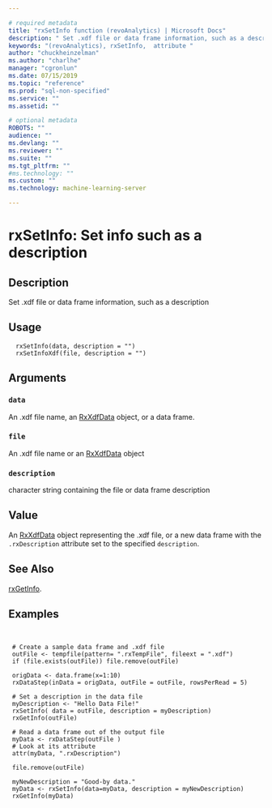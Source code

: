 ```yaml
--- 

# required metadata 
title: "rxSetInfo function (revoAnalytics) | Microsoft Docs" 
description: " Set .xdf file or data frame information, such as a description " 
keywords: "(revoAnalytics), rxSetInfo,  attribute " 
author: "chuckheinzelman"
ms.author: "charlhe" 
manager: "cgronlun" 
ms.date: 07/15/2019
ms.topic: "reference" 
ms.prod: "sql-non-specified"
ms.service: "" 
ms.assetid: "" 

# optional metadata 
ROBOTS: "" 
audience: "" 
ms.devlang: "" 
ms.reviewer: "" 
ms.suite: "" 
ms.tgt_pltfrm: "" 
#ms.technology: "" 
ms.custom: "" 
ms.technology: machine-learning-server

--- 
```



 # rxSetInfo:  Set info such as a description  
 ## Description

Set .xdf file or data frame information, such as a description


 ## Usage

```   
  rxSetInfo(data, description = "")
  rxSetInfoXdf(file, description = "")

```


 ## Arguments



 ### `data`
  An .xdf file name, an [RxXdfData](RxXdfData.md) object, or a data frame.  


 ### `file`
  An .xdf file name or an [RxXdfData](RxXdfData.md) object  



 ### `description`
  character string containing the file or data frame description  



 ## Value

An [RxXdfData](RxXdfData.md) object representing the .xdf file, or a new
data frame with the `.rxDescription` attribute set to the
specified `description`.

 ## See Also

[rxGetInfo](rxGetInfoXdf.md).


 ## Examples

 ```


  # Create a sample data frame and .xdf file
  outFile <- tempfile(pattern= ".rxTempFile", fileext = ".xdf")
  if (file.exists(outFile)) file.remove(outFile)

  origData <- data.frame(x=1:10)
  rxDataStep(inData = origData, outFile = outFile, rowsPerRead = 5)

  # Set a description in the data file
  myDescription <- "Hello Data File!"
  rxSetInfo( data = outFile, description = myDescription)
  rxGetInfo(outFile)

  # Read a data frame out of the output file    
  myData <- rxDataStep(outFile )
  # Look at its attribute
  attr(myData, ".rxDescription")    

  file.remove(outFile)

  myNewDescription = "Good-by data."
  myData <- rxSetInfo(data=myData, description = myNewDescription)
  rxGetInfo(myData)
```




